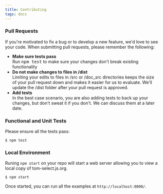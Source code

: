 ```yaml
---
title: Contributing
tags: docs
---
```



### Pull Requests

If you're motivated to fix a bug or to develop a new feature, we'd love to see your code.
When submitting pull requests, please remember the following:

<ul>
<li><strong>Make sure tests pass</strong><br/>Run <kbd>npm test</kbd> to make sure your changes don't break existing functionality</li>
<li><strong>Do not make changes to files in /dist</strong><br/> Limiting your edits to files in /src or /doc_src directories keeps the size of your pull request down and makes it easier for us to evaluate. We'll update the /dist folder after your pull request is approved.</li>
<li><strong>Add tests</strong><br/>In the best case scenario, you are also adding tests to back up your changes, but don't sweat it if you don't. We can discuss them at a later date.</li>
</ul>


### Functional and Unit Tests
Please ensure all the tests pass:

```shell
$ npm test
```

### Local Environment
Runing ```npm start``` on your repo will start a web server allowing you to view a local copy of tom-select.js.org.

```shell
$ npm start
```

Once started, you can run all the examples at `http://localhost:8000/`.
